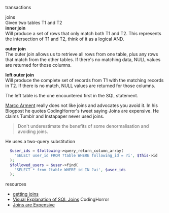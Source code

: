 transactions

joins  
Given two tables T1 and T2  
**inner join**   
Will produce a set of rows that only match both T1 and T2. This represents the intersection of T1 and T2, think of it as a logical AND.

**outer join**  
The outer join allows us to retrieve all rows from one table, plus any rows that match from the other tables. 
If there's no matching data, NULL values are returned for those columns.

**left outer join**  
Will produce the complete set of records from T1 with the matching records in T2. 
If there is no match, NULL values are returned for those columns.

The left table is the one encountered first in the SQL statement.

[Marco Arment](https://marco.org) really does not like joins and advocates you avoid it. In his Blogpost he quotes CodingHorror's tweet saying Joins are expensive. He claims Tumblr and Instapaper never used joins.
> Don't underestimate the benefits of some denormalisation and avoiding joins.   


He uses a two-query substitution

```php
  $user_ids = $following->query_return_column_array(
    'SELECT user_id FROM ?table WHERE following_id = ?i', $this->id
  );
  $followed_users = $user->find(
    'SELECT * from ?table WHERE id IN ?ai', $user_ids
  );
```


resources  
* [getting joins](http://www.khankennels.com/blog/index.php/archives/2007/04/20/getting-joins/)
* [Visual Explanation of SQL Joins](https://blog.codinghorror.com/a-visual-explanation-of-sql-joins/) CodingHorror
* [Joins are Expensive](https://marco.org/2009/01/30/on-database-joins)
